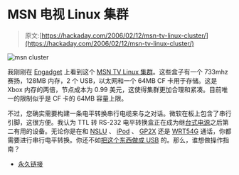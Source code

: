 # MSN 电视 Linux 集群

> 原文:[https://hackaday.com/2006/02/12/msn-tv-linux-cluster/](https://hackaday.com/2006/02/12/msn-tv-linux-cluster/)

![msn cluster](../Images/755fe9a6210bf1966f084b10a4ee5136.png)

我刚刚在 [Engadget](http://www.engadget.com/2006/02/12/the-msn-tv-linux-cluster/) 上看到这个 [MSN TV Linux 集群](http://mirror.toc2rta.com/index.php/Main_Page)。这些盒子有一个 733mhz 赛扬，128MB 内存，2 个 USB，以太网和一个 64MB CF 卡用于存储。这是 Xbox 内存的两倍，节点成本为 0.99 美元，这使得集群更加合理和紧凑。目前唯一的限制似乎是 CF 卡的 64MB 容量上限。

不过，您确实需要构建一条电平转换串行电缆来与之对话。微软在板上包含了串行引脚，这很方便。我认为 TTL 转 RS-232 电平转换盒正在成为继[台式电源](http://pcs.hackaday.com/entry/1234000687042947/)之后第二有用的设备。无论你是在和 [NSLU](http://www.nslu2-linux.org/wiki/HowTo/AddASerialPort) 、 [iPod](http://ipodlinux.org/Serial_Port) 、 [GP2X](http://wiki.gp2x.org/wiki/Serial_cable) 还是 [WRT54G](http://www.rwhitby.net/wrt54gs/serial.html) 通话，你都需要进行串行电平转换。你还不如[把这个东西做成 USB](http://www.ftdichip.com/Products/FT232BM.htm) 的。那么，谁想做操作指南？

*   [永久链接](http://mirror.toc2rta.com/index.php/Main_Page)